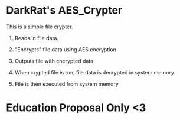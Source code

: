 DarkRat's AES_Crypter
===========


This is a simple file crypter. 
1. Reads in file data.

2. "Encrypts" file data using AES encryption

3. Outputs file with encrypted data

4. When crypted file is run, file data is decrypted in system memory

5. File is then executed from system memory



Education Proposal Only <3
=============================
